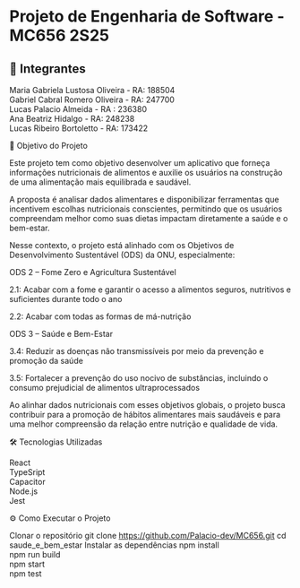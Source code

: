 # Projeto de Engenharia de Software - MC656 2S25

## 👥 Integrantes 

Maria Gabriela Lustosa Oliveira - RA: 188504  
Gabriel Cabral Romero Oliveira - RA: 247700  
Lucas Palacio Almeida - RA : 236380  
Ana Beatriz Hidalgo - RA: 248238  
Lucas Ribeiro Bortoletto - RA: 173422  

🎯 Objetivo do Projeto  

Este projeto tem como objetivo desenvolver um aplicativo que forneça informações nutricionais de alimentos e auxilie os usuários na construção de uma alimentação mais equilibrada e saudável.

A proposta é analisar dados alimentares e disponibilizar ferramentas que incentivem escolhas nutricionais conscientes, permitindo que os usuários compreendam melhor como suas dietas impactam diretamente a saúde e o bem-estar.

Nesse contexto, o projeto está alinhado com os Objetivos de Desenvolvimento Sustentável (ODS) da ONU, especialmente:

ODS 2 – Fome Zero e Agricultura Sustentável

2.1: Acabar com a fome e garantir o acesso a alimentos seguros, nutritivos e suficientes durante todo o ano

2.2: Acabar com todas as formas de má-nutrição

ODS 3 – Saúde e Bem-Estar

3.4: Reduzir as doenças não transmissíveis por meio da prevenção e promoção da saúde

3.5: Fortalecer a prevenção do uso nocivo de substâncias, incluindo o consumo prejudicial de alimentos ultraprocessados

Ao alinhar dados nutricionais com esses objetivos globais, o projeto busca contribuir para a promoção de hábitos alimentares mais saudáveis e para uma melhor compreensão da relação entre nutrição e qualidade de vida.

🛠️ Tecnologias Utilizadas

React  
TypeSript  
Capacitor  
Node.js  
Jest  


⚙️ Como Executar o Projeto

 Clonar o repositório 
 git clone https://github.com/Palacio-dev/MC656.git
 cd saude_e_bem_estar
 Instalar as dependências
    npm install  
    npm run build  
    npm start  
    npm test  


   


